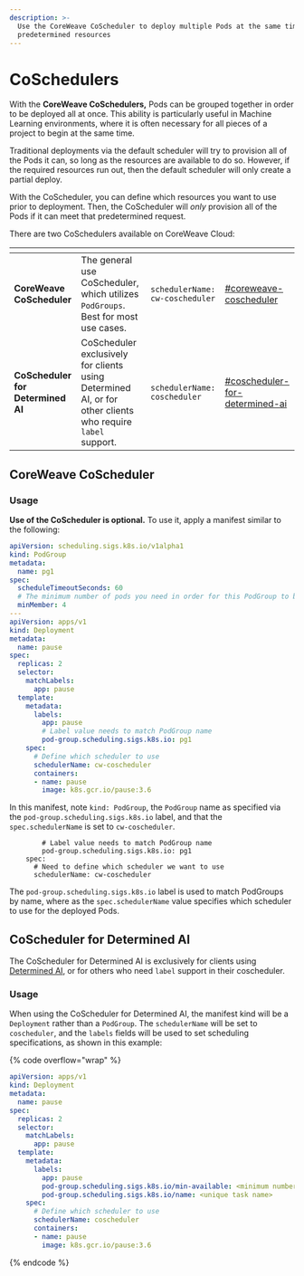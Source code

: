 ```yaml
---
description: >-
  Use the CoreWeave CoScheduler to deploy multiple Pods at the same time with
  predetermined resources
---
```


# CoSchedulers

With the **CoreWeave CoSchedulers,** Pods can be grouped together in order to be deployed all at once. This ability is particularly useful in Machine Learning environments, where it is often necessary for all pieces of a project to begin at the same time.

Traditional deployments via the default scheduler will try to provision all of the Pods it can, so long as the resources are available to do so. However, if the required resources run out, then the default scheduler will only create a partial deploy.

With the CoScheduler, you can define which resources you want to use prior to deployment. Then, the CoScheduler will _only_ provision all of the Pods if it can meet that predetermined request.

There are two CoSchedulers available on CoreWeave Cloud:

<table data-card-size="large" data-view="cards"><thead><tr><th></th><th></th><th></th><th data-hidden data-card-target data-type="content-ref"></th></tr></thead><tbody><tr><td><strong>CoreWeave CoScheduler</strong></td><td>The general use CoScheduler, which utilizes <code>PodGroups</code>. Best for most use cases.</td><td><code>schedulerName: cw-coscheduler</code></td><td><a href="coschedulers.md#coreweave-coscheduler">#coreweave-coscheduler</a></td></tr><tr><td><strong>CoScheduler for Determined AI</strong></td><td>CoScheduler exclusively for clients using Determined AI, or for other clients who require <code>label</code> support.</td><td><code>schedulerName: coscheduler</code></td><td><a href="coschedulers.md#coscheduler-for-determined-ai">#coscheduler-for-determined-ai</a></td></tr></tbody></table>

## CoreWeave CoScheduler

### Usage

**Use of the CoScheduler is optional.** To use it, apply a manifest similar to the following:

```yaml
apiVersion: scheduling.sigs.k8s.io/v1alpha1
kind: PodGroup
metadata:
  name: pg1
spec:
  scheduleTimeoutSeconds: 60
  # The minimum number of pods you need in order for this PodGroup to be deployed
  minMember: 4
---  
apiVersion: apps/v1
kind: Deployment
metadata:
  name: pause
spec:
  replicas: 2
  selector:
    matchLabels:
      app: pause
  template:
    metadata:
      labels:
        app: pause
        # Label value needs to match PodGroup name        
        pod-group.scheduling.sigs.k8s.io: pg1
    spec:
      # Define which scheduler to use
      schedulerName: cw-coscheduler
      containers:
      - name: pause
        image: k8s.gcr.io/pause:3.6          
```

In this manifest, note `kind: PodGroup`, the `PodGroup` name as specified via the `pod-group.scheduling.sigs.k8s.io` label, and that the `spec.schedulerName` is set to `cw-coscheduler`.

```
        # Label value needs to match PodGroup name        
        pod-group.scheduling.sigs.k8s.io: pg1
    spec:
      # Need to define which scheduler we want to use
      schedulerName: cw-coscheduler
```

The `pod-group.scheduling.sigs.k8s.io` label is used to match PodGroups by name, where as the `spec.schedulerName` value specifies which scheduler to use for the deployed Pods.

## CoScheduler for Determined AI

The CoScheduler for Determined AI is exclusively for clients using [Determined AI](https://www.determined.ai/), or for others who need `label` support in their coscheduler.

### Usage

When using the CoScheduler for Determined AI, the manifest kind will be a `Deployment` rather than a `PodGroup`. The `schedulerName` will be set to `coscheduler`, and the `labels` fields will be used to set scheduling specifications, as shown in this example:

{% code overflow="wrap" %}
```yaml
apiVersion: apps/v1
kind: Deployment
metadata:
  name: pause
spec:
  replicas: 2
  selector:
    matchLabels:
      app: pause
  template:
    metadata:
      labels:
        app: pause
        pod-group.scheduling.sigs.k8s.io/min-available: <minimum number you require before starting all pods>
        pod-group.scheduling.sigs.k8s.io/name: <unique task name>
    spec:
      # Define which scheduler to use
      schedulerName: coscheduler
      containers:
      - name: pause
        image: k8s.gcr.io/pause:3.6
```
{% endcode %}
